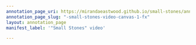 ```yaml
---
annotation_page_uri: https://mirandaeastwood.github.io/small-stones/annotations/-small-stones-video-canvas-1-fx.json
annotation_page_slug: "-small-stones-video-canvas-1-fx"
layout: annotation_page
manifest_label: '"Small Stones" video'

---
```

